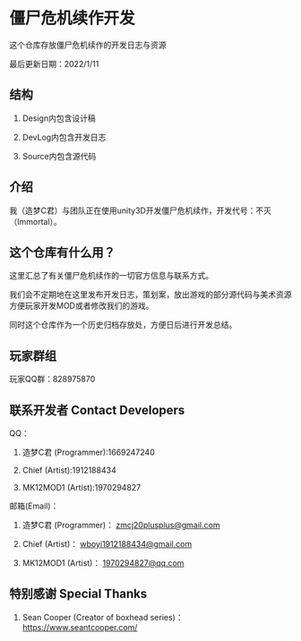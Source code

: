 # 僵尸危机续作开发

这个仓库存放僵尸危机续作的开发日志与资源

最后更新日期：2022/1/11

## 结构

1. Design内包含设计稿

1. DevLog内包含开发日志

1. Source内包含源代码

## 介绍

我（造梦C君）与团队正在使用unity3D开发僵尸危机续作，开发代号：不灭（Immortal）。

## 这个仓库有什么用？

这里汇总了有关僵尸危机续作的一切官方信息与联系方式。

我们会不定期地在这里发布开发日志，策划案，放出游戏的部分源代码与美术资源方便玩家开发MOD或者修改我们的游戏。

同时这个仓库作为一个历史归档存放处，方便日后进行开发总结。

## 玩家群组

玩家QQ群：828975870

## 联系开发者 Contact Developers

QQ：

1. 造梦C君 (Programmer):1669247240

1. Chief (Artist):1912188434

1. MK12MOD1 (Artist):1970294827

邮箱(Email)：

1. 造梦C君 (Programmer)： zmcj20plusplus@gmail.com

1. Chief (Artist)： wboyi1912188434@gmail.com

1. MK12MOD1 (Artist)： 1970294827@qq.com

## 特别感谢 Special Thanks

1. Sean Cooper (Creator of boxhead series)： https://www.seantcooper.com/
